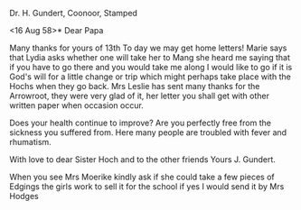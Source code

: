 Dr. H. Gundert, Coonoor, Stamped

 <16 Aug 58>*
Dear Papa

Many thanks for yours of 13th To day we may get home letters! Marie says that Lydia asks whether one will take her to Mang she heard me saying that if you have to go there and you would take me along I would like to go if it is God's will for a little change or trip which might perhaps take place with the Hochs when they go back. Mrs Leslie has sent many thanks for the Arrowroot, they were very glad of it, her letter you shall get with other written paper when occasion occur.

Does your health continue to improve? Are you perfectly free from the sickness you suffered from. Here many people are troubled with fever and rhumatism.

With love to dear Sister Hoch and to the other friends
 Yours J. Gundert.

When you see Mrs Moerike kindly ask if she could take a few pieces of Edgings the girls work to sell it for the school if yes I would send it by Mrs Hodges

